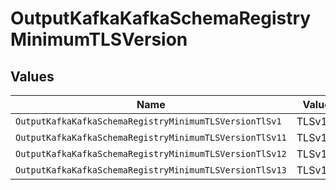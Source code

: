 # OutputKafkaKafkaSchemaRegistryMinimumTLSVersion


## Values

| Name                                                    | Value                                                   |
| ------------------------------------------------------- | ------------------------------------------------------- |
| `OutputKafkaKafkaSchemaRegistryMinimumTLSVersionTlSv1`  | TLSv1                                                   |
| `OutputKafkaKafkaSchemaRegistryMinimumTLSVersionTlSv11` | TLSv1.1                                                 |
| `OutputKafkaKafkaSchemaRegistryMinimumTLSVersionTlSv12` | TLSv1.2                                                 |
| `OutputKafkaKafkaSchemaRegistryMinimumTLSVersionTlSv13` | TLSv1.3                                                 |